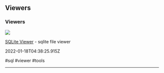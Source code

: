 ## Viewers

### Viewers

![](http://inloop.github.io/sqlite-viewer/img/icon.png)

[SQLite Viewer](http://inloop.github.io/sqlite-viewer) - sqlite file viewer

2022-01-18T04:38:25.915Z

#sql #viewer #tools

---
